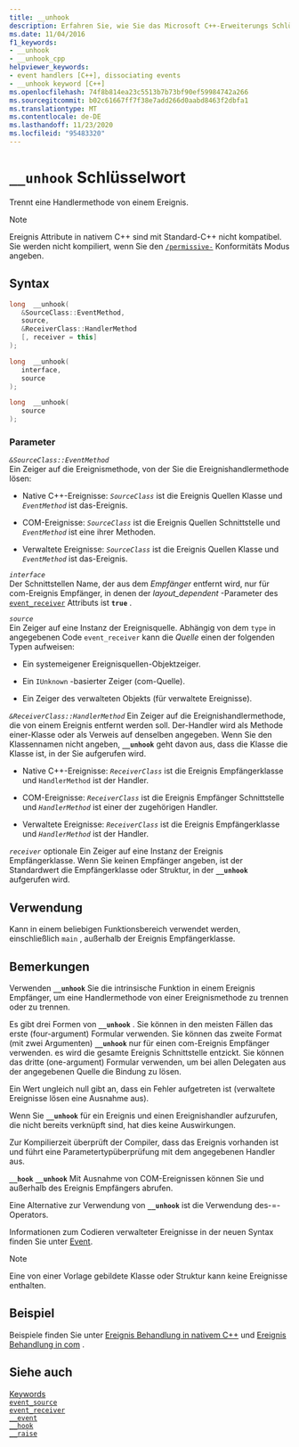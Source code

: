```yaml
---
title: __unhook
description: Erfahren Sie, wie Sie das Microsoft C++-Erweiterungs Schlüsselwort `__unhook` für die native Ereignis Behandlung verwenden.
ms.date: 11/04/2016
f1_keywords:
- __unhook
- __unhook_cpp
helpviewer_keywords:
- event handlers [C++], dissociating events
- __unhook keyword [C++]
ms.openlocfilehash: 74f8b814ea23c5513b7b73bf90ef59984742a266
ms.sourcegitcommit: b02c61667ff7f38e7add266d0aabd8463f2dbfa1
ms.translationtype: MT
ms.contentlocale: de-DE
ms.lasthandoff: 11/23/2020
ms.locfileid: "95483320"
---
```

# <a name="__unhook-keyword"></a>`__unhook` Schlüsselwort

Trennt eine Handlermethode von einem Ereignis.

> [!NOTE]
> Ereignis Attribute in nativem C++ sind mit Standard-C++ nicht kompatibel. Sie werden nicht kompiliert, wenn Sie den [`/permissive-`](../build/reference/permissive-standards-conformance.md) Konformitäts Modus angeben.

## <a name="syntax"></a>Syntax

```cpp
long  __unhook(
   &SourceClass::EventMethod,
   source,
   &ReceiverClass::HandlerMethod
   [, receiver = this]
);

long  __unhook(
   interface,
   source
);

long  __unhook(
   source
);
```

### <a name="parameters"></a>Parameter

*`&SourceClass::EventMethod`*\
Ein Zeiger auf die Ereignismethode, von der Sie die Ereignishandlermethode lösen:

- Native C++-Ereignisse: *`SourceClass`* ist die Ereignis Quellen Klasse und *`EventMethod`* ist das-Ereignis.

- COM-Ereignisse: *`SourceClass`* ist die Ereignis Quellen Schnittstelle und *`EventMethod`* ist eine ihrer Methoden.

- Verwaltete Ereignisse: *`SourceClass`* ist die Ereignis Quellen Klasse und *`EventMethod`* ist das-Ereignis.

*`interface`*\
Der Schnittstellen Name, der aus dem *Empfänger* entfernt wird, nur für com-Ereignis Empfänger, in denen der *layout_dependent* -Parameter des [`event_receiver`](../windows/attributes/event-receiver.md) Attributs ist **`true`** .

*`source`*\
Ein Zeiger auf eine Instanz der Ereignisquelle. Abhängig von dem `type` in angegebenen Code `event_receiver` kann die *Quelle* einen der folgenden Typen aufweisen:

- Ein systemeigener Ereignisquellen-Objektzeiger.

- Ein `IUnknown` -basierter Zeiger (com-Quelle).

- Ein Zeiger des verwalteten Objekts (für verwaltete Ereignisse).

*`&ReceiverClass::HandlerMethod`* Ein Zeiger auf die Ereignishandlermethode, die von einem Ereignis entfernt werden soll. Der-Handler wird als Methode einer-Klasse oder als Verweis auf denselben angegeben. Wenn Sie den Klassennamen nicht angeben, **`__unhook`** geht davon aus, dass die Klasse die Klasse ist, in der Sie aufgerufen wird.

- Native C++-Ereignisse: *`ReceiverClass`* ist die Ereignis Empfängerklasse und `HandlerMethod` ist der Handler.

- COM-Ereignisse: *`ReceiverClass`* ist die Ereignis Empfänger Schnittstelle und *`HandlerMethod`* ist einer der zugehörigen Handler.

- Verwaltete Ereignisse: *`ReceiverClass`* ist die Ereignis Empfängerklasse und *`HandlerMethod`* ist der Handler.

*`receiver`* optionale Ein Zeiger auf eine Instanz der Ereignis Empfängerklasse. Wenn Sie keinen Empfänger angeben, ist der Standardwert die Empfängerklasse oder Struktur, in der **`__unhook`** aufgerufen wird.

## <a name="usage"></a>Verwendung

Kann in einem beliebigen Funktionsbereich verwendet werden, einschließlich `main` , außerhalb der Ereignis Empfängerklasse.

## <a name="remarks"></a>Bemerkungen

Verwenden **`__unhook`** Sie die intrinsische Funktion in einem Ereignis Empfänger, um eine Handlermethode von einer Ereignismethode zu trennen oder zu trennen.

Es gibt drei Formen von **`__unhook`** . Sie können in den meisten Fällen das erste (four-argument) Formular verwenden. Sie können das zweite Format (mit zwei Argumenten) **`__unhook`** nur für einen com-Ereignis Empfänger verwenden. es wird die gesamte Ereignis Schnittstelle entzickt. Sie können das dritte (one-argument) Formular verwenden, um bei allen Delegaten aus der angegebenen Quelle die Bindung zu lösen.

Ein Wert ungleich null gibt an, dass ein Fehler aufgetreten ist (verwaltete Ereignisse lösen eine Ausnahme aus).

Wenn Sie **`__unhook`** für ein Ereignis und einen Ereignishandler aufzurufen, die nicht bereits verknüpft sind, hat dies keine Auswirkungen.

Zur Kompilierzeit überprüft der Compiler, dass das Ereignis vorhanden ist und führt eine Parametertypüberprüfung mit dem angegebenen Handler aus.

**`__hook`** **`__unhook`** Mit Ausnahme von COM-Ereignissen können Sie und außerhalb des Ereignis Empfängers abrufen.

Eine Alternative zur Verwendung von **`__unhook`** ist die Verwendung des-=-Operators.

Informationen zum Codieren verwalteter Ereignisse in der neuen Syntax finden Sie unter [Event](../extensions/event-cpp-component-extensions.md).

> [!NOTE]
> Eine von einer Vorlage gebildete Klasse oder Struktur kann keine Ereignisse enthalten.

## <a name="example"></a>Beispiel

Beispiele finden Sie unter [Ereignis Behandlung in nativem C++](../cpp/event-handling-in-native-cpp.md) und [Ereignis Behandlung in com](../cpp/event-handling-in-com.md) .

## <a name="see-also"></a>Siehe auch

[Keywords](../cpp/keywords-cpp.md)\
[`event_source`](../windows/attributes/event-source.md)\
[`event_receiver`](../windows/attributes/event-receiver.md)\
[`__event`](../cpp/event.md)\
[`__hook`](../cpp/hook.md)\
[`__raise`](../cpp/raise.md)

